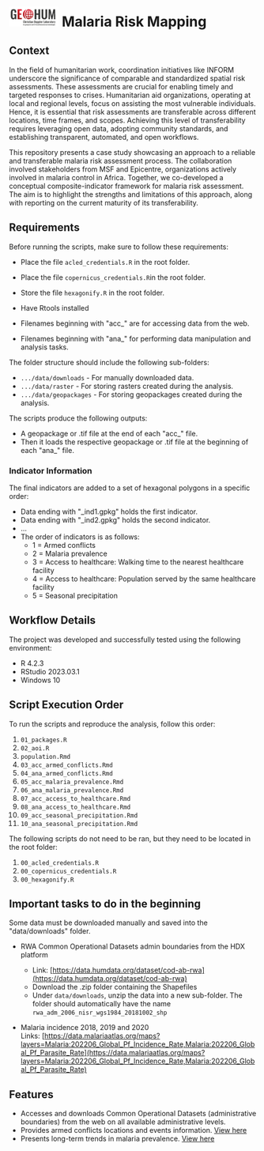 <h1>
  <img src="./GEOHUM_background.PNG" alt="GEOHUM Logo" width="100px">
  Malaria Risk Mapping
</h1>


## Context

In the field of humanitarian work, coordination initiatives like INFORM underscore the significance of comparable and standardized spatial risk assessments. These assessments are crucial for enabling timely and targeted responses to crises. Humanitarian aid organizations, operating at local and regional levels, focus on assisting the most vulnerable individuals. Hence, it is essential that risk assessments are transferable across different locations, time frames, and scopes. Achieving this level of transferability requires leveraging open data, adopting community standards, and establishing transparent, automated, and open workflows.

This repository presents a case study showcasing an approach to a reliable and transferable malaria risk assessment process. The collaboration involved stakeholders from MSF and Epicentre, organizations actively involved in malaria control in Africa. Together, we co-developed a conceptual composite-indicator framework for malaria risk assessment. The aim is to highlight the strengths and limitations of this approach, along with reporting on the current maturity of its transferability.


## Requirements

Before running the scripts, make sure to follow these requirements:

- Place the file `acled_credentials.R` in the root folder.
- Place the file `copernicus_credentials.R`in the root folder.
- Store the file `hexagonify.R` in the root folder.
- Have Rtools installed

- Filenames beginning with "acc_" are for accessing data from the web.
- Filenames beginning with "ana_" for performing data manipulation and analysis tasks.

The folder structure should include the following sub-folders:

- `.../data/downloads` - For manually downloaded data.
- `.../data/raster` - For storing rasters created during the analysis.
- `.../data/geopackages` - For storing geopackages created during the analysis.

The scripts produce the following outputs:  

- A geopackage or .tif file at the end of each "acc_" file.
- Then it loads the respective geopackage or .tif file at the beginning of each "ana_" file.


### Indicator Information

The final indicators are added to a set of hexagonal polygons in a specific order:

- Data ending with "_ind1.gpkg" holds the first indicator.
- Data ending with "_ind2.gpkg" holds the second indicator.
- ...  
- The order of indicators is as follows:
  - 1 = Armed conflicts
  - 2 = Malaria prevalence
  - 3 = Access to healthcare: Walking time to the nearest healthcare facility
  - 4 = Access to healthcare: Population served by the same healthcare facility
  - 5 = Seasonal precipitation

## Workflow Details

The project was developed and successfully tested using the following environment:

- R 4.2.3
- RStudio 2023.03.1
- Windows 10

## Script Execution Order

To run the scripts and reproduce the analysis, follow this order:

1. `01_packages.R`
2. `02_aoi.R`
3. `population.Rmd`
4. `03_acc_armed_conflicts.Rmd`
5. `04_ana_armed_conflicts.Rmd`
6. `05_acc_malaria_prevalence.Rmd`
7. `06_ana_malaria_prevalence.Rmd`
8. `07_acc_access_to_healthcare.Rmd`
9. `08_ana_access_to_healthcare.Rmd`
10. `09_acc_seasonal_precipitation.Rmd`
11. `10_ana_seasonal_precipitation.Rmd`

The following scripts do not need to be ran, but they need to be located in the root folder:

1. `00_acled_credentials.R`
2. `00_copernicus_credentials.R`
3. `00_hexagonify.R`

## Important tasks to do in the beginning

Some data must be downloaded manually and saved into the "data/downloads" folder.

- RWA Common Operational Datasets admin boundaries from the HDX platform    
  - Link:  [https://data.humdata.org/dataset/cod-ab-rwa](https://data.humdata.org/dataset/cod-ab-rwa)  
  - Download the .zip folder containing the Shapefiles  
  - Under `data/downloads`, unzip the data into a new sub-folder. The folder should automatically have the name `rwa_adm_2006_nisr_wgs1984_20181002_shp` 

- Malaria incidence 2018, 2019 and 2020  
Links:   [https://data.malariaatlas.org/maps?layers=Malaria:202206_Global_Pf_Incidence_Rate,Malaria:202206_Global_Pf_Parasite_Rate](https://data.malariaatlas.org/maps?layers=Malaria:202206_Global_Pf_Incidence_Rate,Malaria:202206_Global_Pf_Parasite_Rate)

## Features

- Accesses and downloads Common Operational Datasets (administrative boundaries) from the web on all available administrative levels.
- Provides armed conflicts locations and events information. [View here](https://menkli.github.io/malaria_risk/reports/armed_conflicts.html)
- Presents long-term trends in malaria prevalence. [View here](https://menkli.github.io/malaria_risk/reports/malaria_prevalence.html)